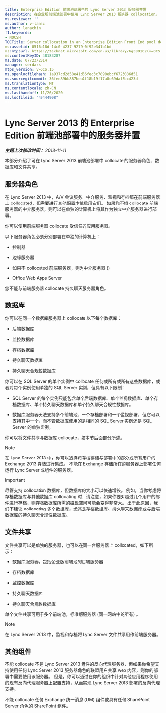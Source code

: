 ```yaml
---
title: Enterprise Edition 前端池部署中的 Lync Server 2013 服务器并置
description: 在企业版前端池部署中使用 Lync Server 2013 服务器 collocation。
ms.reviewer: ''
ms.author: v-lanac
author: lanachin
f1.keywords:
- NOCSH
TOCTitle: Server collocation in an Enterprise Edition Front End pool deployment
ms:assetid: 0516b18d-14c0-4237-9279-0f92e341b1bd
ms:mtpsurl: https://technet.microsoft.com/en-us/library/Gg398102(v=OCS.15)
ms:contentKeyID: 48183287
ms.date: 07/23/2014
manager: serdars
mtps_version: v=OCS.15
ms.openlocfilehash: 1a937cd2d58e41d56fec3c7898ebcf6725086d51
ms.sourcegitcommit: 36fee89bb887bea4f18b19f17a8c69daf5bc423d
ms.translationtype: MT
ms.contentlocale: zh-CN
ms.lasthandoff: 11/26/2020
ms.locfileid: "49444908"
---
```

# <a name="server-collocation-in-an-enterprise-edition-front-end-pool-deployment-for-lync-server-2013"></a>Lync Server 2013 的 Enterprise Edition 前端池部署中的服务器并置

<div data-xmlns="http://www.w3.org/1999/xhtml">

<div class="topic" data-xmlns="http://www.w3.org/1999/xhtml" data-msxsl="urn:schemas-microsoft-com:xslt" data-cs="https://msdn.microsoft.com/">

<div data-asp="https://msdn2.microsoft.com/asp">



</div>

<div id="mainSection">

<div id="mainBody">

<span> </span>

_**主题上次修改时间：** 2013-11-11_

本部分介绍了可在 Lync Server 2013 前端池部署中 collocate 的服务器角色、数据库和文件共享。

<div>

## <a name="server-roles"></a>服务器角色

在 Lync Server 2013 中，A/V 会议服务、中介服务、监视和存档都在前端服务器上 collocated，但需要进行其他配置才能启用它们。 如果您不想 collocate 前端服务器的中介服务器，则可以在单独的计算机上将其作为独立中介服务器进行部署。

你可以使用前端服务器 collocate 受信任的应用服务器。

以下服务器角色必须分别部署在单独的计算机上：

  - 控制器

  - 边缘服务器

  - 如果不 collocated 前端服务器，则为中介服务器 () 

  - Office Web Apps Server

您不能与前端服务器 collocate 持久聊天服务器角色。

</div>

<div>

## <a name="databases"></a>数据库

你可以在同一个数据库服务器上 collocate 以下每个数据库：

  - 后端数据库

  - 监控数据库

  - 存档数据库

  - 持久聊天数据库

  - 持久聊天合规性数据库

你可以在 SQL Server 的单个实例中 collocate 任何或所有或所有这些数据库，或者对每个实例使用单独的 SQL Server 实例，但具有以下限制：

  - SQL Server 的每个实例只能包含单个后端数据库、单个监视数据库、单个存档数据库、单个持久聊天数据库和单个持久聊天合规性数据库。

  - 数据库服务器无法支持多个前端池、一个存档部署和一个监视部署，但它可以支持其中一个，而不管数据库使用的是相同的 SQL Server 实例还是 SQL Server 的单独实例。

你可以将文件共享与数据库 collocate，如本节后面部分所述。

<div>


> [!NOTE]  
> 在 Lync Server 2013 中，你可以选择将存档存储与部署中的部分或所有用户的 Exchange 2013 存储进行集成。 不能在 Exchange 存储所在的服务器上部署任何运行 Lync Server 或组件的服务器。



</div>

<div>


> [!IMPORTANT]  
> 尽管支持 collocation 数据库，但数据库的大小可以快速增长。 例如，当你考虑将存档数据库与其他数据库 collocating 时，请注意，如果你要对超过几个用户的邮件进行存档，则存档数据库所需的磁盘空间可能会变得非常大。 出于此原因，我们不建议 collocating 多个数据库，尤其是存档数据库、持久聊天数据库或与后端数据库的持久聊天合规性数据库。



</div>

</div>

<div>

## <a name="file-share"></a>文件共享

文件共享可以是单独的服务器，也可以在同一台服务器上 collocated，如下所示：

  - 数据库服务器，包括企业版前端池的后端服务器

  - 存档数据库

  - 监控数据库

  - 持久聊天数据库

  - 持久聊天合规性数据库

单个文件共享可用于多个前端池，标准版服务器 (同一网站中的所有) 。

<div>


> [!NOTE]  
> 在 Lync Server 2013 中，监视和存档将 Lync Server 文件共享用作前端服务器。



</div>

</div>

<div>

## <a name="other-components"></a>其他组件

不能 collocate 不是 Lync Server 2013 组件的反向代理服务器，但如果你希望支持使用任何 Lync Server 2013 服务器角色的联盟用户共享 web 内容，则你的部署中需要使用该服务器。 但是，你可以通过在你的组织中针对其他应用程序使用的现有反向代理服务器上配置支持，从而实现 Lync Server 2013 部署的反向代理支持。

不能 collocate 任何 Exchange 统一消息 (UM) 组件或具有任何 SharePoint Server 角色的 SharePoint 组件。

</div>

</div>

<span> </span>

</div>

</div>

</div>

